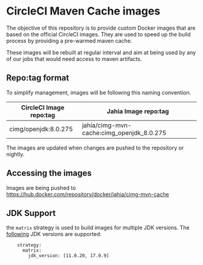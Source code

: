 # CircleCI Maven Cache images

The objective of this repository is to provide custom Docker images that are based on the official CircleCI images.
They are used to speed up the build process by providing a pre-warmed maven cache.

These images will be rebuilt at regular interval and aim at being used by any of our jobs that would need access to maven artifacts.

## Repo:tag format

To simplify management, images will be following this naming convention.

| CircleCI Image repo:tag | Jahia Image repo:tag |
|---|---|
| cimg/openjdk:8.0.275 | jahia/cimg-mvn-cache:cimg_openjdk_8.0.275

The images are updated when changes are pushed to the repository or nightly.

## Accessing the images

Images are being pushed to https://hub.docker.com/repository/docker/jahia/cimg-mvn-cache

## JDK Support

the `matrix` strategy is used to build images for multiple JDK versions. The [following](.github/workflows/build-and-push.yml#L13-L16) JDK versions are supported:
``` 
    strategy:
      matrix:
        jdk_version: [11.0.20, 17.0.9]
 ```

